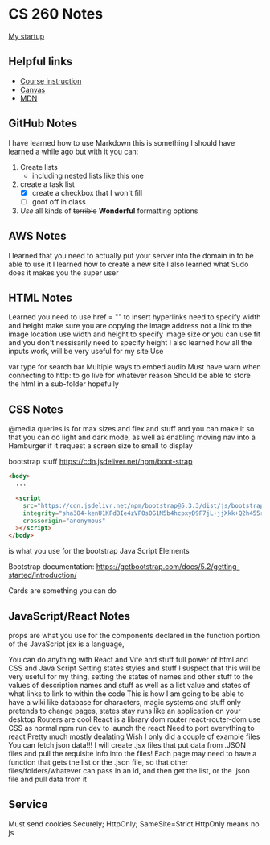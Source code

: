 # CS 260 Notes

[My startup](https://simon.cs260.click)

## Helpful links

- [Course instruction](https://github.com/webprogramming260)
- [Canvas](https://byu.instructure.com)
- [MDN](https://developer.mozilla.org)

## GitHub Notes
I have learned how to use Markdown this is something I should have learned a while ago but with it you can:
1. Create lists 
   - including nested lists like this one
2. create a task list
   - [x] create a checkbox that I won't fill
   - [ ] goof off in class
3. *Use* all kinds of ~~terrible~~ **Wonderful** formatting options


## AWS Notes

I learned that you need to actually put your server into the domain in to be able to use it
I learned how to create a new site
I also learned what Sudo does it makes you the super user

## HTML Notes

Learned you need to use href = "" to insert hyperlinks
need to specify width and height
make sure you are copying the image address not a link to the image location
use width and height to specify image size or you can use fit and you don't nessisarily need to specify height
I also learned how all the inputs work, will be very useful for my site
Use <search> var type for search bar
Multiple ways to embed audio
Must have warn when connecting to http: to go live for whatever reason
Should be able to store the html in a sub-folder hopefully

## CSS Notes
@media queries is for max sizes and flex and stuff and you can make it so that you can do light and dark mode, as well as enabling moving nav into a Hamburger if it request a screen size to small to display

bootstrap stuff 
https://cdn.jsdeliver.net/npm/boot-strap

``` html
<body> 
  ...

  <script
    src="https://cdn.jsdelivr.net/npm/bootstrap@5.3.3/dist/js/bootstrap.bundle.min.js"
    integrity="sha384-kenU1KFdBIe4zVF0s0G1M5b4hcpxyD9F7jL+jjXkk+Q2h455rYXK/7HAuoJl+0I4"
    crossorigin="anonymous"
  ></script>
</body>
```

is what you use for the bootstrap Java Script Elements

Bootstrap documentation: https://getbootstrap.com/docs/5.2/getting-started/introduction/

Cards are something you can do

## JavaScript/React Notes
props are what you use for the components declared in the function portion of the JavaScript
jsx is a language,

You can do anything with React and Vite and stuff
full power of html and CSS and Java Script
Setting states styles and stuff
I suspect that this will be very useful for my thing, setting the states of names and other stuff to the values of description names and stuff
as well as a list value
and states of what links to link to within the code
This is how I am going to be able to have a wiki like database for characters, magic systems and stuff
only pretends to change pages, states stay
runs like an application on your desktop
Routers are cool
React is a library
dom router
react-router-dom
use CSS as normal
npm  run dev to launch the react
Need to port everything to react
Pretty much mostly dealating 
Wish I only did a couple of example files
You can fetch json data!!! I will create .jsx files that put data from .JSON files and pull the requisite info into the files!
Each page may need to have a function that gets the list or the .json file, so that other files/folders/whatever can pass in an id, and then get the list, or the .json file and pull data from it

## Service
Must send cookies Securely; HttpOnly; SameSite=Strict
HttpOnly means no js